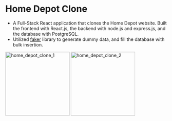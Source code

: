 # Home Depot Clone

+ A Full-Stack React application that clones the Home Depot website. Built the frontend with React.js, the backend with node.js and express.js, and the database with PostgreSQL.
+ Utilized [faker](https://fakerjs.dev/) library to generate dummy data, and fill the database with bulk insertion.

<p align="left">
  <img
    width="200"
    height="200"
    src="https://github.com/luo-s/home-depot-clone/assets/40323042/bada6add-56ae-4df6-811b-bff57aca9e06"
    alt="home_depot_clone_1"
  />
  <img
    width="200"
    height="200"
    src="https://github.com/luo-s/home-depot-clone/assets/40323042/1d397455-46f1-4fee-8ad2-7737f02ea7f1"
    alt="home_depot_clone_2"
  />
</p>


